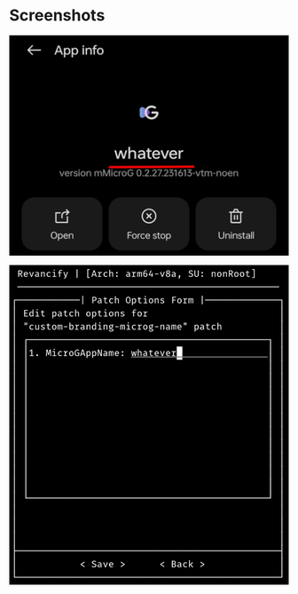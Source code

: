# Screenshots
![](/assets/microg/custom-branding-microg-name/1.png)

![](/assets/microg/custom-branding-microg-name/2.png)